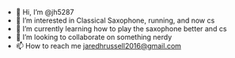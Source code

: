 - 👋 Hi, I’m @jh5287
- 👀 I’m interested in Classical Saxophone, running, and now cs
- 🌱 I’m currently learning how to play the saxophone better and cs
- 💞️ I’m looking to collaborate on something nerdy
- 📫 How to reach me jaredhrussell2016@gmail.com

<!---
jh5287/jh5287 is a ✨ special ✨ repository because its `README.md` (this file) appears on your GitHub profile.
You can click the Preview link to take a look at your changes.
--->
